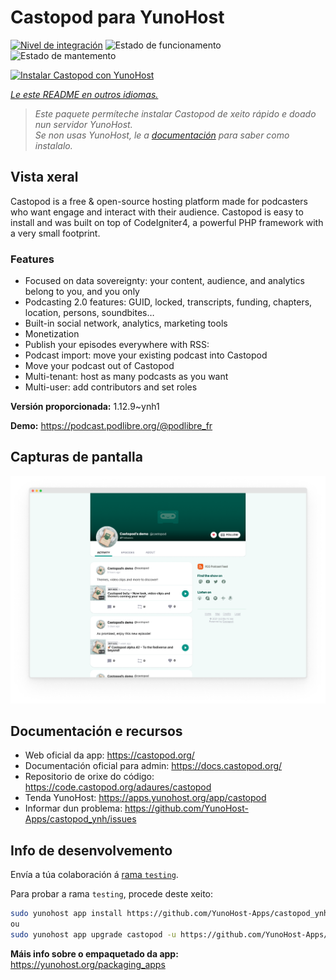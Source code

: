 <!--
NOTA: Este README foi creado automáticamente por <https://github.com/YunoHost/apps/tree/master/tools/readme_generator>
NON debe editarse manualmente.
-->

# Castopod para YunoHost

[![Nivel de integración](https://dash.yunohost.org/integration/castopod.svg)](https://ci-apps.yunohost.org/ci/apps/castopod/) ![Estado de funcionamento](https://ci-apps.yunohost.org/ci/badges/castopod.status.svg) ![Estado de mantemento](https://ci-apps.yunohost.org/ci/badges/castopod.maintain.svg)

[![Instalar Castopod con YunoHost](https://install-app.yunohost.org/install-with-yunohost.svg)](https://install-app.yunohost.org/?app=castopod)

*[Le este README en outros idiomas.](./ALL_README.md)*

> *Este paquete permíteche instalar Castopod de xeito rápido e doado nun servidor YunoHost.*  
> *Se non usas YunoHost, le a [documentación](https://yunohost.org/install) para saber como instalalo.*

## Vista xeral

Castopod is a free & open-source hosting platform made for podcasters who want engage and interact with their audience.
Castopod is easy to install and was built on top of CodeIgniter4, a powerful PHP framework with a very small footprint.


### Features

- Focused on data sovereignty: your content, audience, and analytics belong to you, and you only
- Podcasting 2.0 features: GUID, locked, transcripts, funding, chapters, location, persons, soundbites…
- Built-in social network, analytics, marketing tools
- Monetization
- Publish your episodes everywhere with RSS:
- Podcast import: move your existing podcast into Castopod
- Move your podcast out of Castopod
- Multi-tenant: host as many podcasts as you want
- Multi-user: add contributors and set roles

**Versión proporcionada:** 1.12.9~ynh1

**Demo:** <https://podcast.podlibre.org/@podlibre_fr>

## Capturas de pantalla

![Captura de pantalla de Castopod](./doc/screenshots/screenshot.png)

## Documentación e recursos

- Web oficial da app: <https://castopod.org/>
- Documentación oficial para admin: <https://docs.castopod.org/>
- Repositorio de orixe do código: <https://code.castopod.org/adaures/castopod>
- Tenda YunoHost: <https://apps.yunohost.org/app/castopod>
- Informar dun problema: <https://github.com/YunoHost-Apps/castopod_ynh/issues>

## Info de desenvolvemento

Envía a túa colaboración á [rama `testing`](https://github.com/YunoHost-Apps/castopod_ynh/tree/testing).

Para probar a rama `testing`, procede deste xeito:

```bash
sudo yunohost app install https://github.com/YunoHost-Apps/castopod_ynh/tree/testing --debug
ou
sudo yunohost app upgrade castopod -u https://github.com/YunoHost-Apps/castopod_ynh/tree/testing --debug
```

**Máis info sobre o empaquetado da app:** <https://yunohost.org/packaging_apps>
